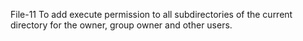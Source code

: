 File-11 To add execute permission to all subdirectories of the current directory for the owner, group owner and other users.

